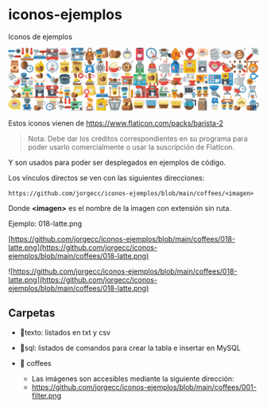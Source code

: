 # iconos-ejemplos
Iconos de ejemplos

![coffees.jpg](coffees.jpg)

Estos iconos vienen de https://www.flaticon.com/packs/barista-2

> Nota: Debe dar los créditos correspondientes en su programa para poder usarlo comercialmente o usar la suscripción de FlatIcon.

Y son usados para poder ser desplegados en ejemplos de código.

Los vínculos directos se ven con las siguientes direcciones:

```
https://github.com/jorgecc/iconos-ejemplos/blob/main/coffees/<imagen>
```

Donde **\<imagen\>** es el nombre de la imagen con extensión sin ruta.

Ejemplo: 018-latte.png

[https://github.com/jorgecc/iconos-ejemplos/blob/main/coffees/018-latte.png](https://github.com/jorgecc/iconos-ejemplos/blob/main/coffees/018-latte.png)

![https://github.com/jorgecc/iconos-ejemplos/blob/main/coffees/018-latte.png](https://github.com/jorgecc/iconos-ejemplos/blob/main/coffees/018-latte.png)







## Carpetas

* 📁texto: listados en txt y csv

* 📁sql: listados de comandos para crear la tabla e insertar en MySQL
* 📁 coffees
  * Las imágenes son accesibles mediante la siguiente dirección:
  * https://github.com/jorgecc/iconos-ejemplos/blob/main/coffees/001-filter.png
